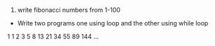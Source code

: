 1. write fibonacci numbers from 1-100 
- Write two programs one using loop and the other using while loop

1 1 2 3 5 8 13 21 34 55 89 144 ... 